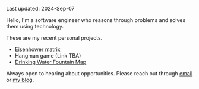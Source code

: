 Last updated: 2024-Sep-07

Hello,
I'm a software engineer who reasons through problems and solves them using technology.

These are my recent personal projects.
  - [Eisenhower matrix](https://chrome.google.com/webstore/detail/nmaaafdfgconkkghicmfajaijndfapjb)
  - Hangman game (Link TBA)
  - [Drinking Water Fountain Map](https://github.com/eesope/VanWater)

Always open to hearing about opportunities. Please reach out through [email](mailto:sypark4107@gmail.com) or [my blog](https://eesope.github.io/about).
